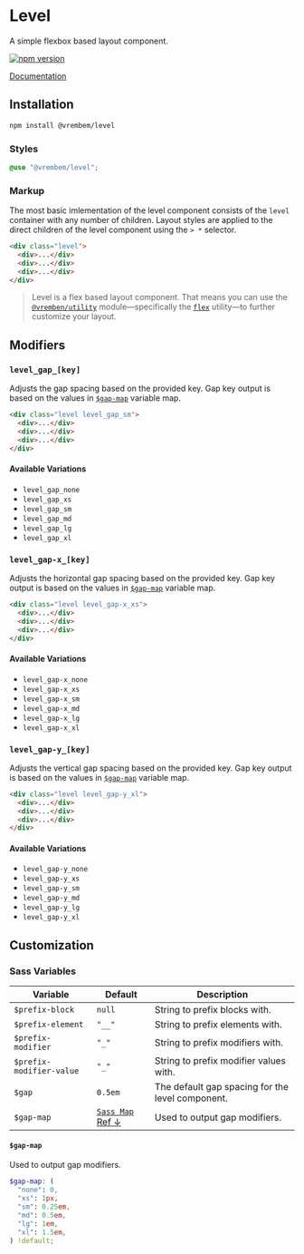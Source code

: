 # Level

A simple flexbox based layout component.

[![npm version](https://img.shields.io/npm/v/%40vrembem%2Flevel.svg)](https://www.npmjs.com/package/%40vrembem%2Flevel)

[Documentation](https://vrembem.com/packages/level)

## Installation

```sh
npm install @vrembem/level
```

### Styles

```scss
@use "@vrembem/level";
```

### Markup

The most basic imlementation of the level component consists of the `level` container with any number of children. Layout styles are applied to the direct children of the level component using the `> *` selector.

```html
<div class="level">
  <div>...</div>
  <div>...</div>
  <div>...</div>
</div>
```

> Level is a flex based layout component. That means you can use the [`@vremben/utility`](https://github.com/sebnitu/vrembem/tree/master/packages/utility) module—specifically the [`flex`](https://github.com/sebnitu/vrembem/tree/master/packages/utility#flex) utility—to further customize your layout.

## Modifiers

### `level_gap_[key]`

Adjusts the gap spacing based on the provided key. Gap key output is based on the values in [`$gap-map`](#gap-scale) variable map.

```html
<div class="level level_gap_sm">
  <div>...</div>
  <div>...</div>
  <div>...</div>
</div>
```

#### Available Variations

- `level_gap_none`
- `level_gap_xs`
- `level_gap_sm`
- `level_gap_md`
- `level_gap_lg`
- `level_gap_xl`

### `level_gap-x_[key]`

Adjusts the horizontal gap spacing based on the provided key. Gap key output is based on the values in [`$gap-map`](#gap-scale) variable map.

```html
<div class="level level_gap-x_xs">
  <div>...</div>
  <div>...</div>
  <div>...</div>
</div>
```

#### Available Variations

- `level_gap-x_none`
- `level_gap-x_xs`
- `level_gap-x_sm`
- `level_gap-x_md`
- `level_gap-x_lg`
- `level_gap-x_xl`

### `level_gap-y_[key]`

Adjusts the vertical gap spacing based on the provided key. Gap key output is based on the values in [`$gap-map`](#gap-scale) variable map.

```html
<div class="level level_gap-y_xl">
  <div>...</div>
  <div>...</div>
  <div>...</div>
</div>
```

#### Available Variations

- `level_gap-y_none`
- `level_gap-y_xs`
- `level_gap-y_sm`
- `level_gap-y_md`
- `level_gap-y_lg`
- `level_gap-y_xl`

## Customization

### Sass Variables

| Variable                 | Default                             | Description                                      |
| ------------------------ | ----------------------------------- | ------------------------------------------------ |
| `$prefix-block`          | `null`                              | String to prefix blocks with.                    |
| `$prefix-element`        | `"__"`                              | String to prefix elements with.                  |
| `$prefix-modifier`       | `"_"`                               | String to prefix modifiers with.                 |
| `$prefix-modifier-value` | `"_"`                               | String to prefix modifier values with.           |
| `$gap`                   | `0.5em`                             | The default gap spacing for the level component. |
| `$gap-map`               | [`Sass Map` Ref &darr;](#gap-scale) | Used to output gap modifiers.                    |

#### `$gap-map`

Used to output gap modifiers.

```scss
$gap-map: (
  "none": 0,
  "xs": 1px,
  "sm": 0.25em,
  "md": 0.5em,
  "lg": 1em,
  "xl": 1.5em,
) !default;
```
